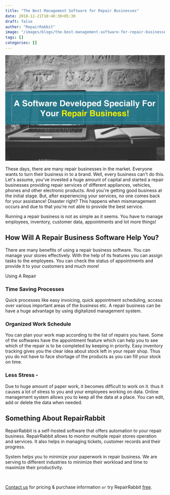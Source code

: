 ```yaml
---
title: "The Best Management Software for Repair Businesses"
date: 2018-12-21T10:40:30+05:30
draft: false
auther: "RepairRabbit"
image: "/images/blogs/the-best-management-software-for-repair-businesses-min.jpg"
tags: []
categories: []
---
```


<img src="/images/blogs/the-best-management-software-for-repair-businesses-min.jpg" />

These days, there are many repair businesses in the market. Everyone wants to turn their business in to a brand. Well, every business can't do this. Let's assume, you've invested a huge amount of capital and started a repair businesses providing repair services of different appliances, vehicles, phones and other electronic products. And you're getting good business at the initial stage. But, after experiencing your services, no one comes back for your assistance! Disaster right? This happens when mismanagement occurs and due to that you're not able to provide the best service.

Running a repair business is not as simple as it seems. You have to manage employees, inventory, customer data, appointments and lot more things!

## How Will A Repair Business Software Help You?

There are many benefits of using a repair business software. You can manage your stores effectively. With the help of its features you can assign tasks to the employees. You can check the status of appointments and provide it to your customers and much more!

Using A Repair 


### Time Saving Processes

Quick processes like easy invoicing, quick appointment scheduling, access over various important areas of the business etc. A repair business can be have a huge advantage by using digitalized management system.

### Organized Work Schedule 

You can plan your work map according to the list of repairs you have. Some of the softwares have the appointment feature which can help you to see which of the repair is to be completed by keeping in priority. Easy inventory tracking gives you the clear idea about stock left in your repair shop. Thus you do not have to face shortage of the products as you can fill your stock on time.

### Less Stress - 

Due to huge amount of paper work, it becomes difficult to work on it. thus it causes a lot of stress to you and your employees working on data. Online management system allows you to keep all the data at a place. You can edit, add or delete the data when needed.

## Something About RepairRabbit

RepairRabbit is a self-hosted software that offers automation to your repair business. RepairRabbit allows to monitor multiple repair stores operation and services. It also helps in managing tickets, customer records and their progress.

System helps you to minimize your paperwork in repair business. We are serving to different industries to minimize their workload and time to maximize their productivity.

<br>

<a href="mailto:contact@repairrabbit.co?subject=Query of RepairRabbit" target="_blank">Contact us</a> for pricing & purchase information `or` try RepairRabbit <a href="https://demo.repairrabbit.co/admin" rel="noopener" target="_blank" title="RepairRabbit Demo">free</a>.

<br>




